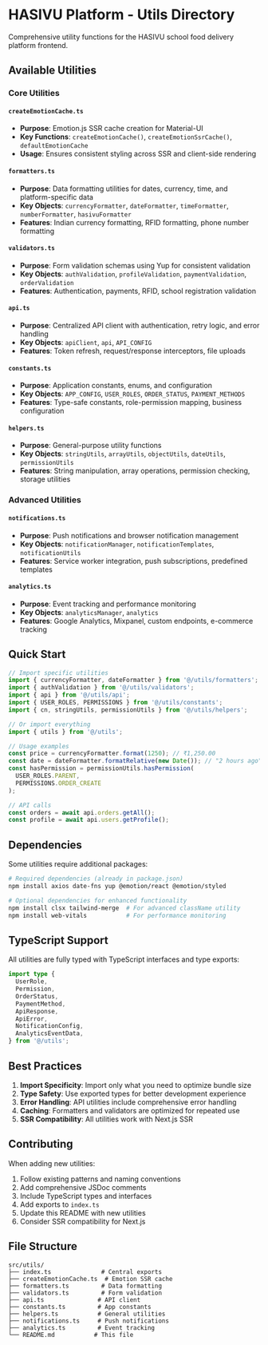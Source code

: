 # HASIVU Platform - Utils Directory

Comprehensive utility functions for the HASIVU school food delivery platform frontend.

## Available Utilities

### Core Utilities

#### `createEmotionCache.ts`

- **Purpose**: Emotion.js SSR cache creation for Material-UI
- **Key Functions**: `createEmotionCache()`, `createEmotionSsrCache()`, `defaultEmotionCache`
- **Usage**: Ensures consistent styling across SSR and client-side rendering

#### `formatters.ts`

- **Purpose**: Data formatting utilities for dates, currency, time, and platform-specific data
- **Key Objects**: `currencyFormatter`, `dateFormatter`, `timeFormatter`, `numberFormatter`, `hasivuFormatter`
- **Features**: Indian currency formatting, RFID formatting, phone number formatting

#### `validators.ts`

- **Purpose**: Form validation schemas using Yup for consistent validation
- **Key Objects**: `authValidation`, `profileValidation`, `paymentValidation`, `orderValidation`
- **Features**: Authentication, payments, RFID, school registration validation

#### `api.ts`

- **Purpose**: Centralized API client with authentication, retry logic, and error handling
- **Key Objects**: `apiClient`, `api`, `API_CONFIG`
- **Features**: Token refresh, request/response interceptors, file uploads

#### `constants.ts`

- **Purpose**: Application constants, enums, and configuration
- **Key Objects**: `APP_CONFIG`, `USER_ROLES`, `ORDER_STATUS`, `PAYMENT_METHODS`
- **Features**: Type-safe constants, role-permission mapping, business configuration

#### `helpers.ts`

- **Purpose**: General-purpose utility functions
- **Key Objects**: `stringUtils`, `arrayUtils`, `objectUtils`, `dateUtils`, `permissionUtils`
- **Features**: String manipulation, array operations, permission checking, storage utilities

### Advanced Utilities

#### `notifications.ts`

- **Purpose**: Push notifications and browser notification management
- **Key Objects**: `notificationManager`, `notificationTemplates`, `notificationUtils`
- **Features**: Service worker integration, push subscriptions, predefined templates

#### `analytics.ts`

- **Purpose**: Event tracking and performance monitoring
- **Key Objects**: `analyticsManager`, `analytics`
- **Features**: Google Analytics, Mixpanel, custom endpoints, e-commerce tracking

## Quick Start

```typescript
// Import specific utilities
import { currencyFormatter, dateFormatter } from '@/utils/formatters';
import { authValidation } from '@/utils/validators';
import { api } from '@/utils/api';
import { USER_ROLES, PERMISSIONS } from '@/utils/constants';
import { cn, stringUtils, permissionUtils } from '@/utils/helpers';

// Or import everything
import { utils } from '@/utils';

// Usage examples
const price = currencyFormatter.format(1250); // ₹1,250.00
const date = dateFormatter.formatRelative(new Date()); // "2 hours ago"
const hasPermission = permissionUtils.hasPermission(
  USER_ROLES.PARENT,
  PERMISSIONS.ORDER_CREATE
);

// API calls
const orders = await api.orders.getAll();
const profile = await api.users.getProfile();
```

## Dependencies

Some utilities require additional packages:

```bash
# Required dependencies (already in package.json)
npm install axios date-fns yup @emotion/react @emotion/styled

# Optional dependencies for enhanced functionality
npm install clsx tailwind-merge  # For advanced className utility
npm install web-vitals           # For performance monitoring
```

## TypeScript Support

All utilities are fully typed with TypeScript interfaces and type exports:

```typescript
import type {
  UserRole,
  Permission,
  OrderStatus,
  PaymentMethod,
  ApiResponse,
  ApiError,
  NotificationConfig,
  AnalyticsEventData,
} from '@/utils';
```

## Best Practices

1. **Import Specificity**: Import only what you need to optimize bundle size
2. **Type Safety**: Use exported types for better development experience
3. **Error Handling**: API utilities include comprehensive error handling
4. **Caching**: Formatters and validators are optimized for repeated use
5. **SSR Compatibility**: All utilities work with Next.js SSR

## Contributing

When adding new utilities:

1. Follow existing patterns and naming conventions
2. Add comprehensive JSDoc comments
3. Include TypeScript types and interfaces
4. Add exports to `index.ts`
5. Update this README with new utilities
6. Consider SSR compatibility for Next.js

## File Structure

```
src/utils/
├── index.ts              # Central exports
├── createEmotionCache.ts  # Emotion SSR cache
├── formatters.ts         # Data formatting
├── validators.ts         # Form validation
├── api.ts               # API client
├── constants.ts         # App constants
├── helpers.ts           # General utilities
├── notifications.ts     # Push notifications
├── analytics.ts         # Event tracking
└── README.md           # This file
```
